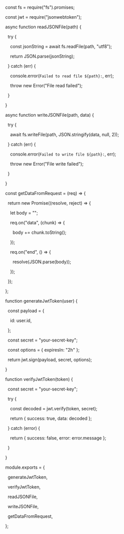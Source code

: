 
const fs = require("fs").promises;

const jwt = require("jsonwebtoken");

  

async function readJSONFile(path) {

  try {

    const jsonString = await fs.readFile(path, "utf8");

    return JSON.parse(jsonString);

  } catch (err) {

    console.error(`Failed to read file ${path}:`, err);

    throw new Error("File read failed");

  }

}

  

async function writeJSONFile(path, data) {

  try {

    await fs.writeFile(path, JSON.stringify(data, null, 2));

  } catch (err) {

    console.error(`Failed to write file ${path}:`, err);

    throw new Error("File write failed");

  }

}

  

const getDataFromRequest = (req) => {

  return new Promise((resolve, reject) => {

    let body = "";

    req.on("data", (chunk) => {

      body += chunk.toString();

    });

    req.on("end", () => {

      resolve(JSON.parse(body));

    });

  });

};

  

function generateJwtToken(user) {

  const payload = {

    id: user.id,

  };

  

  const secret = "your-secret-key";

  const options = { expiresIn: "2h" };

  

  return jwt.sign(payload, secret, options);

}

function verifyJwtToken(token) {

  const secret = "your-secret-key";

  

  try {

    const decoded = jwt.verify(token, secret);

    return { success: true, data: decoded };

  } catch (error) {

    return { success: false, error: error.message };

  }

}

  

module.exports = {

  generateJwtToken,

  verifyJwtToken,

  readJSONFile,

  writeJSONFile,

  getDataFromRequest,

};